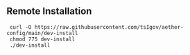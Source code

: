 ## Remote Installation
```
 curl -O https://raw.githubusercontent.com/tsIgov/aether-config/main/dev-install
 chmod 775 dev-install
 ./dev-install
 ```

